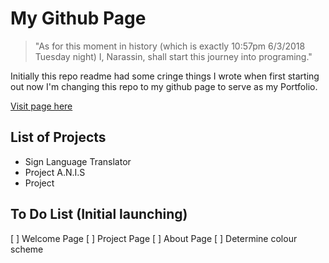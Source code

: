 # My Github Page

> "As for this moment in history (which is exactly 10:57pm 6/3/2018 Tuesday night) I, Narassin, shall start this journey into programing."

Initially this repo readme had some cringe things I wrote when first starting out now I'm changing this repo to my github page to serve as my Portfolio.

[Visit page here](https://narassin.github.io)

## List of Projects

- Sign Language Translator 
- Project A.N.I.S
- Project

## To Do List (Initial launching)

[ ] Welcome Page
[ ] Project Page
[ ] About Page
[ ] Determine colour scheme